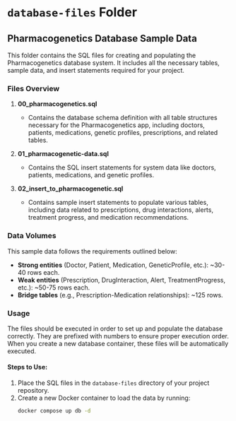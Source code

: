 # `database-files` Folder

## Pharmacogenetics Database Sample Data

This folder contains the SQL files for creating and populating the Pharmacogenetics database system. It includes all the necessary tables, sample data, and insert statements required for your project.

### Files Overview

1. **00_pharmacogenetics.sql**
   - Contains the database schema definition with all table structures necessary for the Pharmacogenetics app, including doctors, patients, medications, genetic profiles, prescriptions, and related tables.

2. **01_pharmacogenetic-data.sql**
   - Contains the SQL insert statements for system data like doctors, patients, medications, and genetic profiles.

3. **02_insert_to_pharmacogenetic.sql**
   - Contains sample insert statements to populate various tables, including data related to prescriptions, drug interactions, alerts, treatment progress, and medication recommendations.

### Data Volumes

This sample data follows the requirements outlined below:

- **Strong entities** (Doctor, Patient, Medication, GeneticProfile, etc.): ~30-40 rows each.
- **Weak entities** (Prescription, DrugInteraction, Alert, TreatmentProgress, etc.): ~50-75 rows each.
- **Bridge tables** (e.g., Prescription-Medication relationships): ~125 rows.

### Usage

The files should be executed in order to set up and populate the database correctly. They are prefixed with numbers to ensure proper execution order. When you create a new database container, these files will be automatically executed.

#### Steps to Use:
1. Place the SQL files in the `database-files` directory of your project repository.
2. Create a new Docker container to load the data by running:
   ```bash
   docker compose up db -d
